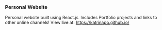 ### Personal Website
Personal website built using React.js. Includes Portfolio projects and links to other online channels! View live at: https://katrinapo.github.io/ 
